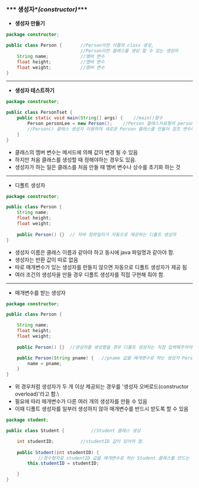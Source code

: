 ### *** 생성자\**(constructor)\****

- **생성자 만들기**

```java
package constructor;

public class Person {		//Person이란 이름의 class 생성, 
							//Person이란 클래스를 생성 할 수 있는 생성자
	String name;			//멤버 변수
	float height;			//멤버 변수
	float weight;			//멤버 변수
}
```

------

- **생성자 테스트하기**

```java
package constructor;

public class PersonTset {
	public static void main(String[] args) {	//main()함수
		Person personLee = new Person();	//Person 클래스자료형의 personLee 참조 변수 생성
		//Person() 클래스 생성자 이용하여 새로운 Person 클래스를 만들어 참조 변수에 입력
	}
}
```

- 클래스의 멤버 변수는 메서드에 의해 값이 변경 될 수 있음
- 하지만 처음 클래스를 생성할 때 정해야하는 경우도 있음.
- 생성자가 하는 일은 클래스를 처음 만들 때 멤버 변수나 상수를 초기화 하는 것

------

- 디폴트 생성자

```java
package constructor;

public class Person {
	String name;
	float height;
	float weight;
    
    public Person() {}	// 자바 컴파일러가 자동으로 제공하는 디폴트 생성자
}
```

- 생성자 이름은 클래스 이름과 같아야 하고 동시에 java 파일명과 같아야 함.
- 생성자는 반환 값이 따로 없음
- 따로 매개변수가 있는 생성자를 만들지 않으면 자동으로 디폴트 생성자가 제공 됨
- 여러 조건의 생성자을 만들 경우 디폴트 생성자를 직접 구현해 줘야 함.

------

- 매개변수를 받는 생성자

```java
package constructor;

public class Person {

	String name;
	float height;
	float weight;
	
	public Person() {}	//생성자를 생성했을 경우 디폴트 생성자는 직접 입력해주어야 함

	public Person(String pname) {	//pname 값을 매개변수로 하는 생성자 Person()
		name = pname;
	}
}
```

- 위 경우처럼 생성자가 두 개 이상 제공되는 경우를 '생성자 오버로드(constructor overload)'라고 함.\
- 필요에 따라 매개변수가 다른 여러 개의 생성자를 만들 수 있음
- 이때 디폴트 생성자를 일부러 생성하지 않아 매개변수를 반드시 받도록 할 수 있음

```java
package student;

public class Student {			//Student 클래스 생성

	int studentID;			//studentID 값이 있어야 함.
    
    public Student(int studentID) {		
			//정수형자료 studentID 값을 매개변수로 하는 Student 클래스를 만드는 생성자
    	this.studentID = studentID;

	}
}
```